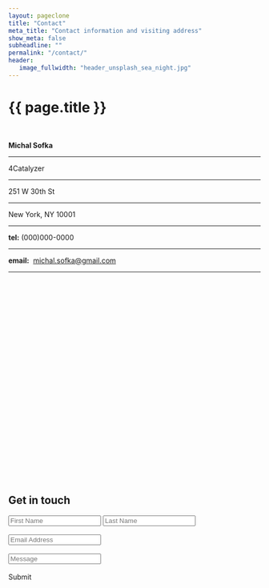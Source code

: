 ```yaml
---
layout: pageclone
title: "Contact"
meta_title: "Contact information and visiting address"
show_meta: false
subheadline: ""
permalink: "/contact/"
header:
   image_fullwidth: "header_unsplash_sea_night.jpg"
---
```


<h1>{{ page.title }}</h1>
<br>
<div class="container">
  <div class="row">
    <div class="col-md-6">
      <p><strong>Michal Sofka</strong></p>
      <hr>
      <p>4Catalyzer</p>
      <hr>
      <p>251 W 30th St</p>
      <hr>
      <p>New York, NY 10001</p>
      <hr>
      <p><strong>tel:</strong> (000)000-0000</p>
      <hr>
      <p><strong>email:</strong>&nbsp; <a href="mailto:michal.sofka@gmail.com">michal.sofka@gmail.com</a></p>
      <hr>
    </div>
    <div class="col-md-6">
      <div id="map" style="width:500px;height:400px;"></div>
      <script>
        function initMap() {
          var uluru = {lat: 40.7494549, lng: -73.9964549};
          var map = new google.maps.Map(document.getElementById('map'), {
            zoom: 15,
            center: uluru
          });
          var marker = new google.maps.Marker({
            position: uluru,
            map: map
          });
        }
      </script>
      <script src="https://maps.googleapis.com/maps/api/js?key=AIzaSyAnd_Ha5qah8EPh6VY47gWbabvhsiTbrWg&callback=initMap">
      </script>
    </div>
  </div>
</div>

<div class="container">
  <div class="row">
    <div class="col-md-2"></div>
    <div class="col-md-6">
      <h2 class="col-sm-offset-2 col-sm-8 text-center">Get in touch</h2>
      <div class="text-center">
          <input class="text-center half" type="text" placeholder="First Name" id="fname" required />
          <input class="text-center half" type="text" placeholder="Last Name" id="lname" required />
          <br>
          <br>
          <input class="text-center" type="text" placeholder="Email Address" id="email-id" required />
          <br>
          <br>
          <input class="text-center" type="text" placeholder="Message" id="msg" required />
          <br>
          <br>
        <a class="btn btn-primary" id="send" onclick="form_submit()">Submit</a>
      </div>
    </div>
  </div>
</div>


<script>
var xmlhttp = new XMLHttpRequest();
function form_submit() {
var form_fname = document.getElementById("fname").value;
var form_lname = document.getElementById("lname").value;
var form_email = document.getElementById("email-id").value;
var form_msg = document.getElementById("msg").value;
var a = "https://docs.google.com/forms/d/e/1FAIpQLScZAMo9ERTOTxT00GrfPHQaLgt9vVceV2H6iScWHySrms_P6A/formResponse?emailAddress="+form_email+"&entry.2005620554="+form_fname+"&entry.900168775="+form_lname+"&entry.839337160="+form_msg;
xmlhttp.open("POST", a, false);
xmlhttp.send();
}


</script>
